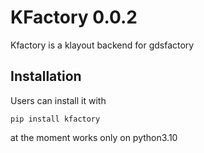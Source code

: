 # KFactory 0.0.2

Kfactory is a klayout backend for gdsfactory

## Installation

Users can install it with

```
pip install kfactory
```


at the moment works only on python3.10
